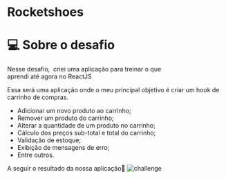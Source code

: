 # Rocketshoes

# 💻 Sobre o desafio

Nesse desafio,  criei uma aplicação para treinar o que aprendi até agora no ReactJS

Essa será uma aplicação onde o meu principal objetivo é criar um hook de carrinho de compras. 
- Adicionar um novo produto ao carrinho;
- Remover um produto do carrinho;
- Alterar a quantidade de um produto no carrinho;
- Cálculo dos preços sub-total e total do carrinho;
- Validação de estoque;
- Exibição de mensagens de erro;
- Entre outros.

A seguir o resultado da nossa aplicação🚀
![challenge](https://user-images.githubusercontent.com/65018066/127740439-125c3c99-4ece-4894-b882-bf183786e940.gif)
